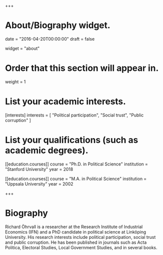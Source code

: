 +++
# About/Biography widget.

date = "2016-04-20T00:00:00"
draft = false

widget = "about"

# Order that this section will appear in.
weight = 1

# List your academic interests.
[interests]
  interests = [
    "Political participation",
    "Social trust",
    "Public corruption"
  ]

# List your qualifications (such as academic degrees).
[[education.courses]]
  course = "Ph.D. in Political Science"
  institution = "Stanford University"
  year = 2018

[[education.courses]]
  course = "M.A. in Political Science"
  institution = "Uppsala University"
  year = 2002


+++

# Biography

Richard Öhrvall is a researcher at the Research Institute of Industrial Economics (IFN) and a PhD candidate in political science at Linköping University. His research interests include political participation, social trust and public corruption. He has been published in journals such as Acta Politica, Electoral Studies, Local Government Studies, and in several books.
 
